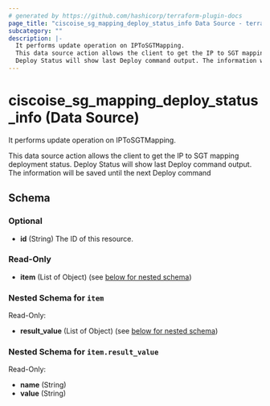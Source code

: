 ```yaml
---
# generated by https://github.com/hashicorp/terraform-plugin-docs
page_title: "ciscoise_sg_mapping_deploy_status_info Data Source - terraform-provider-ciscoise"
subcategory: ""
description: |-
  It performs update operation on IPToSGTMapping.
  This data source action allows the client to get the IP to SGT mapping deployment status.
  Deploy Status will show last Deploy command output. The information will be saved until the next Deploy command
---
```


# ciscoise_sg_mapping_deploy_status_info (Data Source)

It performs update operation on IPToSGTMapping.

This data source action allows the client to get the IP to SGT mapping deployment status.
Deploy Status will show last Deploy command output. The information will be saved until the next Deploy command



<!-- schema generated by tfplugindocs -->
## Schema

### Optional

- **id** (String) The ID of this resource.

### Read-Only

- **item** (List of Object) (see [below for nested schema](#nestedatt--item))

<a id="nestedatt--item"></a>
### Nested Schema for `item`

Read-Only:

- **result_value** (List of Object) (see [below for nested schema](#nestedobjatt--item--result_value))

<a id="nestedobjatt--item--result_value"></a>
### Nested Schema for `item.result_value`

Read-Only:

- **name** (String)
- **value** (String)


